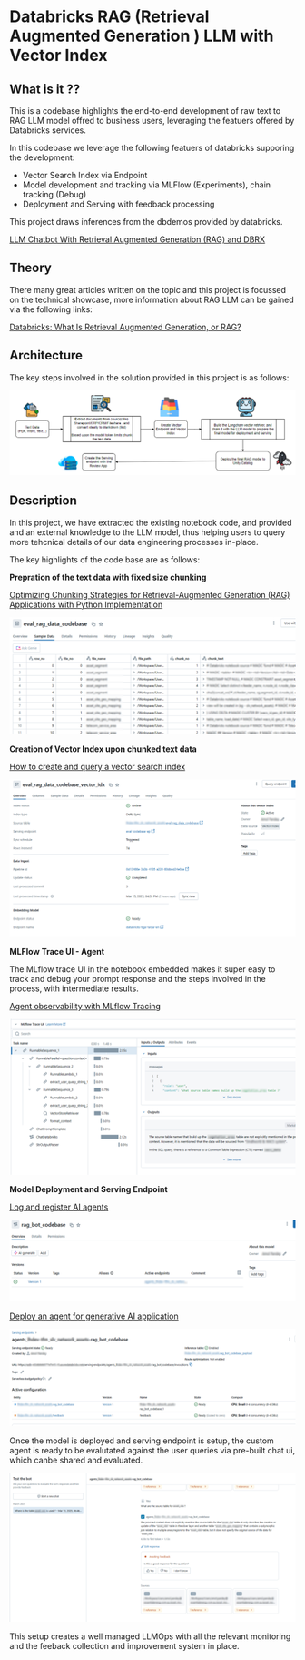 # Databricks RAG (Retrieval Augmented Generation ) LLM with Vector Index

## What is it ??
This is a codebase highlights the end-to-end development of raw text to RAG LLM model offred to business users, leveraging the featuers offered by Databricks services.

In this codebase we leverage the following featuers of databricks supporing the development:

 - Vector Search Index via Endpoint
 - Model development and tracking via MLFlow (Experiments), chain tracking (Debug)
 - Deployment and Serving with feedback processing

 This project draws inferences from the dbdemos provided by databricks. 

 [LLM Chatbot With Retrieval Augmented Generation (RAG) and DBRX](https://notebooks.databricks.com/demos/llm-rag-chatbot/index.html#)

## Theory

There many great articles written on the topic and this project is focussed on the technical showcase, more information about RAG LLM can be gained via the following links:

[Databricks: What Is Retrieval Augmented Generation, or RAG?](https://www.databricks.com/glossary/retrieval-augmented-generation-rag#:~:text=Retrieval%20augmented%20generation%2C%20or%20RAG%2C%20is%20an%20architectural%20approach%20that,as%20context%20for%20the%20LLM.)


## Architecture
The key steps involved in the solution provided in this project is as follows:

![Architecture](img/draw.io_doIFURWqiZ.png "Architecture")

## Description

In this project, we have extracted the existing notebook code, and provided and an external knowledge to the LLM model, thus helping users to query more tehcnical details of our data engineering processes in-place.

The key highlights of the code base are as follows:

**Prepration of the text data with fixed size chunking**

[Optimizing Chunking Strategies for Retrieval-Augmented Generation (RAG) Applications with Python Implementation](https://jillanisofttech.medium.com/optimizing-chunking-strategies-for-retrieval-augmented-generation-rag-applications-with-python-c3ab5060d3e4)

![Data Prepration](img/msedge_IGBtpzHwN3.png "Data Prepration")

**Creation of Vector Index upon chunked text data**

[How to create and query a vector search index](https://docs.databricks.com/aws/en/generative-ai/create-query-vector-search#create-a-vector-search-endpoint)

![Vector Index](img/msedge_XwS4vrKVno.png "Vector Index")

**MLFlow Trace UI - Agent**

The MLflow trace UI in the notebook embedded makes it super easy to track and debug your prompt response and the steps involved in the process, with intermediate results. 

[Agent observability with MLflow Tracing](https://docs.databricks.com/aws/en/mlflow/mlflow-tracing)

![MLFlow Trace](img/msedge_xSNuVy3FXJ.png "MLFlow Trace")

**Model Deployment and Serving Endpoint**

[Log and register AI agents](https://docs.databricks.com/aws/en/generative-ai/agent-framework/log-agent#register-agent)

![Model Deployment](img/msedge_JajibuQmDD.png "Model Deployment")

[Deploy an agent for generative AI application](https://docs.databricks.com/aws/en/generative-ai/agent-framework/deploy-agent)

![Model Serving](img/Xn8TlZ6CfG.png "Model Serving")

Once the model is deployed and serving endpoint is setup, the custom agent is ready to be evalutated against the user queries via pre-built chat ui, which canbe shared and evaluated.

![Custom BOT App](img/GbYsv42hbg.png "Custom BOT App")

This setup creates a well managed LLMOps with all the relevant monitoring and the feeback collection and improvement system in place. 
